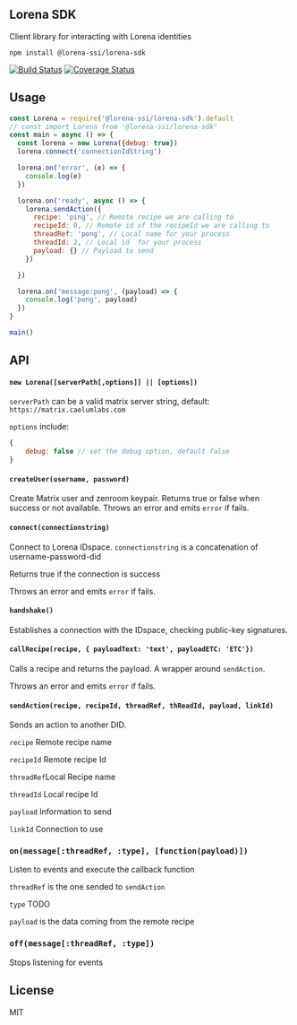 ## Lorena SDK

Client library for interacting with Lorena identities

```
npm install @lorena-ssi/lorena-sdk
```

[![Build Status](https://travis-ci.com/lorena-ssi/lorena-sdk.svg?branch=master)](https://travis-ci.com/lorena-ssi/lorena-sdk)
[![Coverage Status](https://coveralls.io/repos/github/lorena-ssi/lorena-sdk/badge.svg?branch=master)](https://coveralls.io/github/lorena-ssi/lorena-sdk?branch=master)

## Usage

``` js
const Lorena = require('@lorena-ssi/lorena-sdk').default
// const import Lorena from '@lorena-ssi/lorena-sdk'
const main = async () => {
  const lorena = new Lorena({debug: true})
  lorena.connect('connectionIdString')

  lorena.on('error', (e) => {
    console.log(e)
  })

  lorena.on('ready', async () => {
    lorena.sendAction({
      recipe: 'ping', // Remote recipe we are calling to
      recipeId: 0, // Remote id of the recipeId we are calling to
      threadRef: 'pong', // Local name for your process
      threadId: 2, // Local id  for your process
      payload: {} // Payload to send
    })

  })

  lorena.on('message:pong', (payload) => {
    console.log('pong', payload)
  })
}

main()
```

## API

#### `new Lorena([serverPath[,options]] || [options])`

`serverPath` can be a valid matrix server string, default: `https://matrix.caelumlabs.com`


`options` include:
```js
{
    debug: false // set the debug option, default false
}
```

#### `createUser(username, password)`

Create Matrix user and zenroom keypair.
Returns true or false when success or not available.
Throws an error and emits `error` if fails.

#### `connect(connectionstring)`

Connect to Lorena IDspace.
`connectionstring` is a concatenation of username-password-did

Returns true if the connection is success

Throws an error and emits `error` if fails.

#### `handshake()`

Establishes a connection with the IDspace, checking public-key signatures.

#### `callRecipe(recipe, { payloadText: 'text', payloadETC: 'ETC'})`

Calls a recipe and returns the payload. A wrapper around `sendAction`.

Throws an error and emits `error` if fails.

#### `sendAction(recipe, recipeId, threadRef, thReadId, payload, linkId)`

Sends an action to another DID.

`recipe` Remote recipe name

`recipeId` Remote recipe Id

`threadRef`Local Recipe name

`threadId` Local recipe Id

`payload` Information to send

`linkId` Connection to use

### `on(message[:threadRef, :type], [function(payload)])`

Listen to events and execute the callback function

`threadRef` is the one sended to `sendAction`

`type` TODO

`payload` is the data coming from the remote recipe


### `off(message[:threadRef, :type])`

Stops listening for events

## License

MIT
